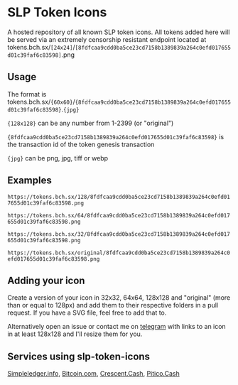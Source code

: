 # SLP Token Icons

A hosted repository of all known SLP token icons. All tokens added here will be served via an extremely censorship resistant endpoint located at tokens.bch.sx/`[24x24]`/`[8fdfcaa9cdd0ba5ce23cd7158b1389839a264c0efd017655d01c39faf6c83598]`.png

## Usage

The format is tokens.bch.sx/`{60x60}`/`{8fdfcaa9cdd0ba5ce23cd7158b1389839a264c0efd017655d01c39faf6c83598}`.`{jpg}`

`{128x128}` can be any number from 1-2399 (or "original")

`{8fdfcaa9cdd0ba5ce23cd7158b1389839a264c0efd017655d01c39faf6c83598}` is the transaction id of the token genesis transaction

`{jpg}` can be png, jpg, tiff or webp

## Examples

`https://tokens.bch.sx/128/8fdfcaa9cdd0ba5ce23cd7158b1389839a264c0efd017655d01c39faf6c83598.png`

`https://tokens.bch.sx/64/8fdfcaa9cdd0ba5ce23cd7158b1389839a264c0efd017655d01c39faf6c83598.png`

`https://tokens.bch.sx/32/8fdfcaa9cdd0ba5ce23cd7158b1389839a264c0efd017655d01c39faf6c83598.png`

`https://tokens.bch.sx/original/8fdfcaa9cdd0ba5ce23cd7158b1389839a264c0efd017655d01c39faf6c83598.png`

## Adding your icon

Create a version of your icon in 32x32, 64x64, 128x128 and "original" (more than or equal to 128px) and add them to their respective folders in a pull request. If you have a SVG file, feel free to add that to.

Alternatively open an issue or contact me on [telegram](https://t.me/kosinusbch) with links to an icon in at least 128x128 and I'll resize them for you.

## Services using slp-token-icons

[Simpleledger.info](https://simpleledger.info), [Bitcoin.com](https://explorer.bitcoin.com/bch/tokens), [Crescent.Cash](https://crescent.cash), [Pitico.Cash](https://pitico.cash/)
